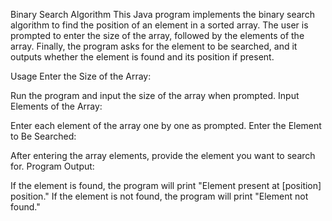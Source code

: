 Binary Search Algorithm
This Java program implements the binary search algorithm to find the position of an element in a sorted array. The user is prompted to enter the size of the array, followed by the elements of the array. Finally, the program asks for the element to be searched, and it outputs whether the element is found and its position if present.

Usage
Enter the Size of the Array:

Run the program and input the size of the array when prompted.
Input Elements of the Array:

Enter each element of the array one by one as prompted.
Enter the Element to Be Searched:

After entering the array elements, provide the element you want to search for.
Program Output:

If the element is found, the program will print "Element present at [position] position."
If the element is not found, the program will print "Element not found."

